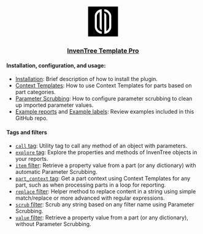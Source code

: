<p align="center"><img src="images/InvenTree Template Pro Logo.png" alt="InvenTree Template Pro
Logo" width="80px"></p>

<h3 align="center">

[InvenTree Template Pro](README.md)

</h3>


#### Installation, configuration, and usage:

- [Installation](installation.md): Brief description of how to install the plugin.
- [Context Templates](context-templates.md): How to use Context Templates for parts based on part categories.
- [Parameter Scrubbing](parameter-scrubbing.md): How to configure parameter scrubbing to clean up imported parameter values.
- [Example reports](../inventree_template_pro/examples/reports) and [Example labels](../inventree_template_pro/examples/labels): Review examples included in this GitHub repo.

#### Tags and filters

- [`call` tag](tags/call.md): Utility tag to call any method of an object with parameters.
- [`explore` tag](tags/explore.md): Explore the properties and methods of InvenTree objects in your reports.
- [`item` filter](filters/item.md): Retrieve a property value from a part (or any dictionary) with automatic Parameter Scrubbing.
- [`part_context` tag](tags/part-context.md): Get a part context using Context Templates for any part, such as when
  processing parts in a loop for reporting.
- [`replace` filter](filters/replace.md): Helper method to replace content in a string using simple match/replace or
  more advanced with regular expressions.
- [`scrub` filter](filters/scrub.md): Scrub any string based on any filter name using Parameter Scrubbing.
- [`value` filter](filters/value.md): Retrieve a property value from a part (or any dictionary), without Parameter Scrubbing.